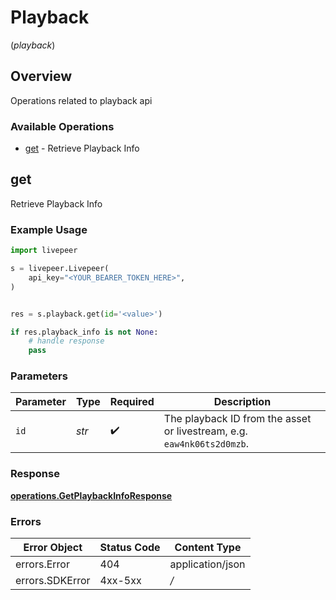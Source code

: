 # Playback
(*playback*)

## Overview

Operations related to playback api

### Available Operations

* [get](#get) - Retrieve Playback Info

## get

Retrieve Playback Info

### Example Usage

```python
import livepeer

s = livepeer.Livepeer(
    api_key="<YOUR_BEARER_TOKEN_HERE>",
)


res = s.playback.get(id='<value>')

if res.playback_info is not None:
    # handle response
    pass

```

### Parameters

| Parameter                                                              | Type                                                                   | Required                                                               | Description                                                            |
| ---------------------------------------------------------------------- | ---------------------------------------------------------------------- | ---------------------------------------------------------------------- | ---------------------------------------------------------------------- |
| `id`                                                                   | *str*                                                                  | :heavy_check_mark:                                                     | The playback ID from the asset or livestream, e.g. `eaw4nk06ts2d0mzb`. |

### Response

**[operations.GetPlaybackInfoResponse](../../models/operations/getplaybackinforesponse.md)**

### Errors

| Error Object     | Status Code      | Content Type     |
| ---------------- | ---------------- | ---------------- |
| errors.Error     | 404              | application/json |
| errors.SDKError  | 4xx-5xx          | */*              |
